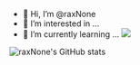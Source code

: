 - 👋 Hi, I’m @raxNone
- 👀 I’m interested in ...
- 🌱 I’m currently learning ...
<a href="https://blog.naver.com/hani_vlog" target="_blank"><img src="https://github.com/raxNone/raxNone/assets/134260668/e03182d4-797f-472d-bc0f-e3435833c6a9)
"/></a>
  
![raxNone's GitHub stats](https://github-readme-stats.vercel.app/api?username=raxNone&show_icons=true&theme=radical)
